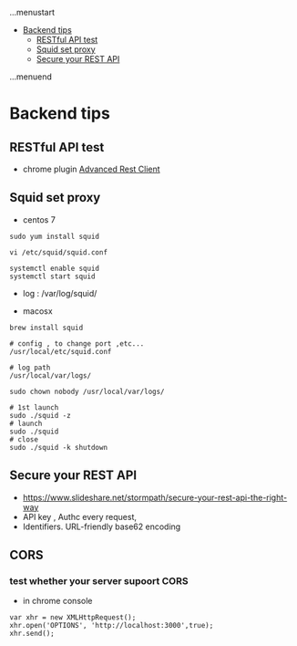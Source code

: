 ...menustart

 - [Backend tips](#6edcb6f97b94edc1579875d8335df797)
     - [RESTful API test](#4b01e3a70a88bd2fd5aa2c11f7f00354)
     - [Squid set proxy](#8215185b626db2bd246208973aabf16e)
     - [Secure your REST API](#bdf38b3fd09b39e3a701db441cb2c2e9)

...menuend


<h2 id="6edcb6f97b94edc1579875d8335df797"></h2>

# Backend tips

<h2 id="4b01e3a70a88bd2fd5aa2c11f7f00354"></h2>

## RESTful API test

 - chrome plugin [Advanced Rest Client](https://chrome.google.com/webstore/detail/advanced-rest-client/hgmloofddffdnphfgcellkdfbfbjeloo)


<h2 id="8215185b626db2bd246208973aabf16e"></h2>

## Squid set proxy 

 - centos 7

```
sudo yum install squid

vi /etc/squid/squid.conf

systemctl enable squid
systemctl start squid
```

- log : /var/log/squid/

 - macosx

```
brew install squid

# config , to change port ,etc...
/usr/local/etc/squid.conf

# log path
/usr/local/var/logs/

sudo chown nobody /usr/local/var/logs/

# 1st launch
sudo ./squid -z
# launch
sudo ./squid
# close
sudo ./squid -k shutdown
```

<h2 id="bdf38b3fd09b39e3a701db441cb2c2e9"></h2>

## Secure your REST API

 - https://www.slideshare.net/stormpath/secure-your-rest-api-the-right-way
 - API key  , Authc every request,   
 - Identifiers.  URL-friendly base62 encoding


## CORS 

### test whether your server supoort CORS

 - in chrome  console 

```
var xhr = new XMLHttpRequest();
xhr.open('OPTIONS', 'http://localhost:3000',true);
xhr.send();
```



